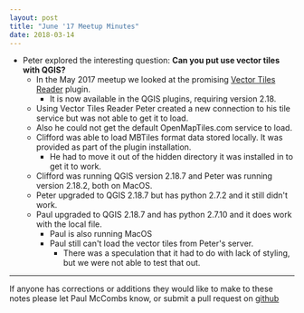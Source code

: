 ```yaml
---
layout: post
title: "June '17 Meetup Minutes"
date: 2018-03-14
---
```


* Peter explored the interesting question: **Can you put use vector tiles with QGIS?**
    * In the May 2017 meetup we looked at the promising [Vector Tiles Reader](http://giswiki.hsr.ch/Vector_Tiles_Reader_QGIS_Plugin) plugin.
        * It is now available in the QGIS plugins, requiring version 2.18.
    * Using Vector Tiles Reader Peter created a new connection to his tile service but was not able to get it to load.
    * Also he could not get the default OpenMapTiles.com service to load.
    * Clifford was able to load  MBTiles format data stored locally. It was provided as part of the plugin installation.
        * He had to move it out of the hidden directory it was installed in to get it to work.
    * Clifford was running QGIS version 2.18.7 and Peter was running version 2.18.2, both on MacOS.
    * Peter upgraded to QGIS 2.18.7 but has python 2.7.2 and it still didn't work.
    * Paul upgraded to QGIS 2.18.7 and has python 2.7.10 and it does work with the local file.
        * Paul is also running MacOS
        * Paul still can't load the vector tiles from Peter's server.
            * There was a speculation that it had to do with lack of styling, but we were not able to test that out.

---------

If anyone has corrections or additions they would like to make to these notes please let Paul McCombs know, or submit a pull request on [github](https://github.com/psqgis/psqgis.github.io)
